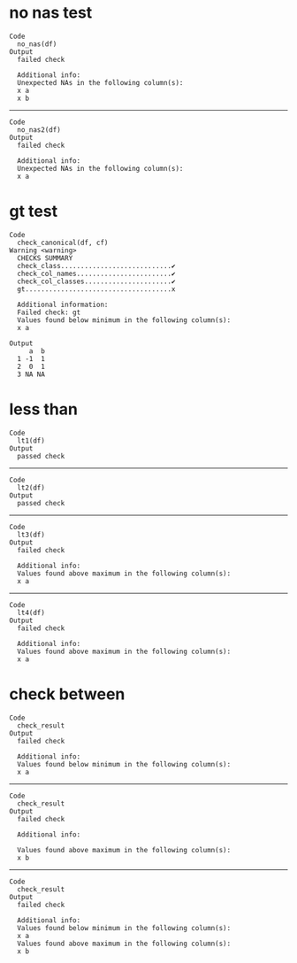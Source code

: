 # no nas test

    Code
      no_nas(df)
    Output
      failed check
      
      Additional info:
      Unexpected NAs in the following column(s):
      x a
      x b

---

    Code
      no_nas2(df)
    Output
      failed check
      
      Additional info:
      Unexpected NAs in the following column(s):
      x a

# gt test

    Code
      check_canonical(df, cf)
    Warning <warning>
      CHECKS SUMMARY
      check_class............................✔
      check_col_names........................✔
      check_col_classes......................✔
      gt.....................................x
      
      Additional information:
      Failed check: gt
      Values found below minimum in the following column(s):
      x a
      
    Output
         a  b
      1 -1  1
      2  0  1
      3 NA NA

# less than

    Code
      lt1(df)
    Output
      passed check

---

    Code
      lt2(df)
    Output
      passed check

---

    Code
      lt3(df)
    Output
      failed check
      
      Additional info:
      Values found above maximum in the following column(s):
      x a

---

    Code
      lt4(df)
    Output
      failed check
      
      Additional info:
      Values found above maximum in the following column(s):
      x a

# check between

    Code
      check_result
    Output
      failed check
      
      Additional info:
      Values found below minimum in the following column(s):
      x a

---

    Code
      check_result
    Output
      failed check
      
      Additional info:
      
      Values found above maximum in the following column(s):
      x b

---

    Code
      check_result
    Output
      failed check
      
      Additional info:
      Values found below minimum in the following column(s):
      x a
      Values found above maximum in the following column(s):
      x b

